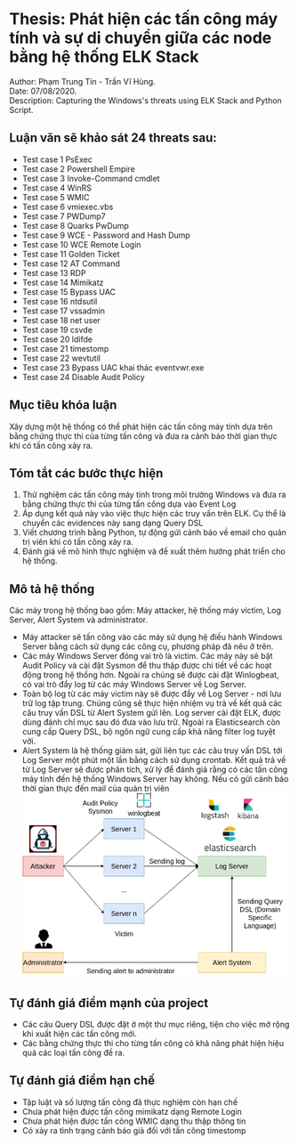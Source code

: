 # Thesis: Phát hiện các tấn công máy tính và sự di chuyển giữa các node bằng hệ thống ELK Stack
Author: Phạm Trung Tín - Trần Vĩ Hùng.</br>
Date: 07/08/2020.</br>
Description: Capturing the Windows's threats using ELK Stack and Python Script.

## Luận văn sẽ khảo sát 24 threats sau:
* Test case 1 PsExec
* Test case 2 Powershell Empire
* Test case 3 Invoke-Command cmdlet
* Test case 4 WinRS
* Test case 5 WMIC
* Test case 6 vmiexec.vbs
* Test case 7 PWDump7
* Test case 8 Quarks PwDump
* Test case 9 WCE - Password and Hash Dump
* Test case 10 WCE Remote Login
* Test case 11 Golden Ticket
* Test case 12 AT Command
* Test case 13 RDP
* Test case 14 Mimikatz
* Test case 15 Bypass UAC
* Test case 16 ntdsutil
* Test case 17 vssadmin
* Test case 18 net user
* Test case 19 csvde
* Test case 20 ldifde
* Test case 21 timestomp
* Test case 22 wevtutil
* Test case 23 Bypass UAC khai thác eventvwr.exe
* Test case 24 Disable Audit Policy

## Mục tiêu khóa luận
Xây dựng một hệ thống có thể phát hiện các tấn công máy tính dựa trên bằng chứng thực thi của từng tấn công và đưa ra cảnh báo thời gian thực khi có tấn công xảy ra.

## Tóm tắt các bước thực hiện
1. Thử nghiệm các tấn công máy tính trong môi trường Windows và đưa ra bằng chứng thực thi của từng tấn công dựa vào Event Log
2. Áp dụng kết quả này vào việc thực hiện các truy vấn trên ELK. Cụ thể là chuyển các evidences này sang dạng Query DSL
3. Viết chương trình bằng Python, tự động gửi cảnh báo về email cho quản trị viên khi có tấn công xảy ra.
4. Đánh giá về mô hình thực nghiệm và đề xuất thêm hướng phát triển cho hệ thống.

## Mô tả hệ thống
Các máy trong hệ thống bao gồm: Máy attacker, hệ thống máy victim, Log Server, Alert System và administrator.
* Máy attacker sẽ tấn công vào các máy sử dụng hệ điều
hành Windows Server bằng cách sử dụng các công cụ, phương pháp đã nêu ở trên.
* Các máy Windows Server đóng vai trò là victim. Các máy này sẽ bật Audit Policy và cài đặt Sysmon để thu thập được chi tiết về các hoạt động trong hệ thống hơn. Ngoài ra chúng sẽ được cài đặt Winlogbeat, có vai trò đẩy log từ các máy Windows Server về Log Server.
* Toàn bộ log từ các máy victim này sẽ được đẩy về Log Server - nơi lưu trữ log tập trung. Chúng cũng sẽ thực hiện nhiệm vụ trả về kết quả các câu truy vấn DSL từ Alert System gửi lên. Log server cài đặt ELK, được dùng đánh chỉ mục sau đó đưa vào lưu trữ. Ngoài ra Elasticsearch còn cung cấp Query DSL, bộ ngôn ngữ cung cấp khả năng filter log tuyệt vời.
* Alert System là hệ thống giám sát, gửi liên tục các câu truy vấn DSL tới Log Server một phút một lần bằng cách sử dụng crontab. Kết quả trả về từ Log Server sẽ được phân tích, xử lý để đánh giá rằng có các tấn công máy tính đến hệ thống Windows Server hay không. Nếu có gửi cảnh báo thời gian thực đến mail của quản trị viên
![Mô tả thực nghiệm](./Images/mo-ta-thuc-nghiem.png)

## Tự đánh giá điểm mạnh của project
* Các câu Query DSL được đặt ở một thư mục riêng, tiện cho việc mở rộng khi xuất hiện các tấn công mới.
* Các bằng chứng thực thi cho từng tấn công có khả năng phát hiện hiệu quả các loại tấn công đề ra.

## Tự đánh giá điểm hạn chế
* Tập luật và số lượng tấn công đã thực nghiệm còn hạn chế
* Chưa phát hiện được tấn công mimikatz dạng Remote Login
* Chưa phát hiện được tấn công WMIC dạng thu thập thông tin
* Có xảy ra tình trạng cảnh báo giả đối với tấn công timestomp
